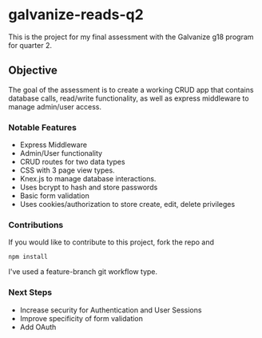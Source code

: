 # galvanize-reads-q2

This is the project for my final assessment with the Galvanize g18 program for quarter 2.

## Objective

The goal of the assessment is to create a working CRUD app that contains database calls, read/write functionality, as well as express middleware to manage admin/user access.

### Notable Features

- Express Middleware
- Admin/User functionality
- CRUD routes for two data types
- CSS with 3 page view types.  
- Knex.js to manage database interactions.
- Uses bcrypt to hash and store passwords
- Basic form validation
- Uses cookies/authorization to store create, edit, delete privileges  


### Contributions

If you would like to contribute to this project, fork the repo and

```
npm install
```

I've used a feature-branch git workflow type.  

### Next Steps

- Increase security for Authentication and User Sessions
- Improve specificity of form validation
- Add OAuth 
